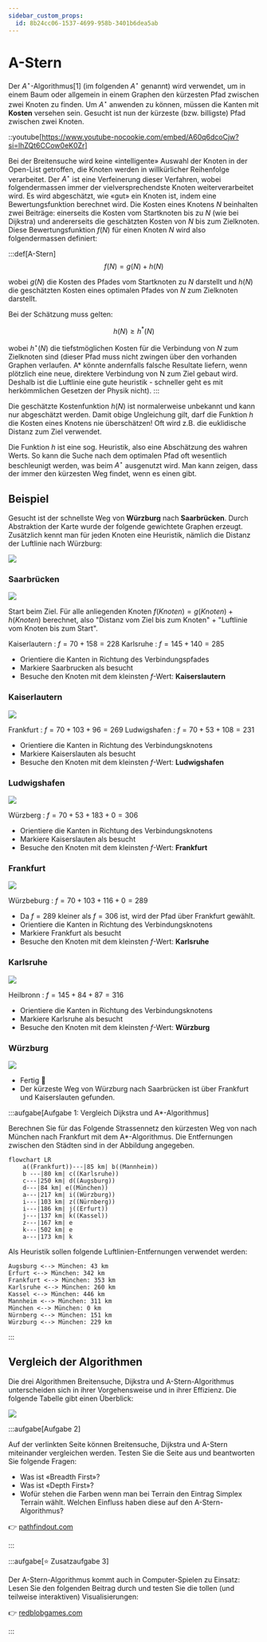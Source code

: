 ```yaml
---
sidebar_custom_props:
  id: 8b24cc06-1537-4699-958b-3401b6dea5ab
---
```


# A-Stern

Der $A^\star$-Algorithmus[1] (im folgenden $A^\star$ genannt) wird verwendet, um in einem Baum oder allgemein in einem Graphen den kürzesten Pfad zwischen zwei Knoten zu finden. Um  $A^\star$ anwenden zu können, müssen die Kanten mit **Kosten** versehen sein. Gesucht ist nun der kürzeste (bzw. billigste) Pfad zwischen zwei Knoten.

::youtube[https://www.youtube-nocookie.com/embed/A60q6dcoCjw?si=lhZQt6CCow0eK0Zr]

Bei der Breitensuche wird keine «intelligente» Auswahl der Knoten in der Open-List getroffen, die Knoten werden in willkürlicher Reihenfolge verarbeitet. Der  $A^\star$ ist eine Verfeinerung dieser Verfahren, wobei folgendermassen immer der vielversprechendste Knoten weiterverarbeitet wird. Es wird abgeschätzt, wie «gut» ein Knoten ist, indem eine Bewertungsfunktion berechnet wird. Die Kosten eines Knotens $N$ beinhalten zwei Beiträge: einerseits die Kosten vom Startknoten bis zu $N$ (wie bei Dijkstra) und andererseits die geschätzten Kosten von $N$ bis zum Zielknoten. Diese Bewertungsfunktion $f(N)$ für einen Knoten $N$ wird also folgendermassen definiert:

:::def[A-Stern]
$$
f(N) = g(N) + h(N)
$$

wobei $g(N)$ die Kosten des Pfades vom Startknoten zu $N$ darstellt und $h(N)$ die geschätzten Kosten eines optimalen Pfades von $N$ zum Zielknoten darstellt.

Bei der Schätzung muss gelten:

$$
h(N) \geq h^*(N)
$$

wobei $h^\star(N)$ die tiefstmöglichen Kosten für die Verbindung von $N$ zum Zielknoten sind (dieser Pfad muss nicht zwingen über den vorhanden Graphen verlaufen. A\* könnte andernfalls falsche Resultate liefern, wenn plötzlich eine neue, direktere Verbindung von N zum Ziel gebaut wird. Deshalb ist die Luftlinie eine gute heuristik - schneller geht es mit herkömmlichen Gesetzen der Physik nicht).
:::

Die geschätzte Kostenfunktion $h(N)$ ist normalerweise unbekannt und kann nur abgeschätzt werden. Damit obige Ungleichung gilt, darf die Funktion $h$ die Kosten eines Knotens nie überschätzen! Oft wird z.B. die euklidische Distanz zum Ziel verwendet.

Die Funktion $h$ ist eine sog. Heuristik, also eine Abschätzung des wahren Werts. So kann die Suche nach dem optimalen Pfad oft wesentlich beschleunigt werden, was beim $A^\star$ ausgenutzt wird. Man kann zeigen, dass der  immer den kürzesten Weg findet, wenn es einen gibt.

## Beispiel
Gesucht ist der schnellste Weg von __Würzburg__ nach __Saarbrücken__. Durch Abstraktion der Karte wurde der folgende gewichtete Graphen erzeugt. Zusätzlich kennt man für jeden Knoten eine Heuristik, nämlich die Distanz der Luftlinie nach Würzburg:

![](./images/00-astar.png)

<Tabs>
<TabItem value="Schritt 1">

### Saarbrücken
![](./images/01-astar.png)

Start beim Ziel. Für alle anliegenden Knoten $f(Knoten) = g(Knoten) + h(Knoten)$ berechnet, also "Distanz vom Ziel bis zum Knoten" + "Luftlinie vom Knoten bis zum Start".

Kaiserlautern
: $f = 70 + 158 = 228$
Karlsruhe
: $f = 145 + 140 = 285$

- Orientiere die Kanten in Richtung des Verbindungspfades
- Markiere Saarbrucken als besucht
- Besuche den Knoten mit dem kleinsten $f$-Wert: __Kaiserslautern__

</TabItem>
<TabItem value="Schritt 2">

### Kaiserlautern
![](./images/02-astar.png)


Frankfurt
: $f = 70 + 103 + 96 = 269$
Ludwigshafen
: $f = 70 + 53 + 108 = 231$

- Orientiere die Kanten in Richtung des Verbindungsknotens
- Markiere Kaiserslauten als besucht
- Besuche den Knoten mit dem kleinsten $f$-Wert: __Ludwigshafen__

</TabItem>
<TabItem value="Schritt 3">

### Ludwigshafen
![](./images/03-astar.png)


Würzberg
: $f = 70 + 53 + 183 + 0 = 306$

- Orientiere die Kanten in Richtung des Verbindungsknotens
- Markiere Kaiserslauten als besucht
- Besuche den Knoten mit dem kleinsten $f$-Wert: __Frankfurt__

</TabItem>
<TabItem value="Schritt 4">

### Frankfurt
![](./images/04-astar.png)

Würzbeburg
: $f = 70 + 103 + 116 + 0 = 289$

- Da $f=289$ kleiner als $f=306$ ist, wird der Pfad über Frankfurt gewählt.
- Orientiere die Kanten in Richtung des Verbindungsknotens
- Markiere Frankfurt als besucht
- Besuche den Knoten mit dem kleinsten $f$-Wert: __Karlsruhe__

</TabItem>
<TabItem value="Schritt 5">

### Karlsruhe
![](./images/05-astar.png)

Heilbronn
: $f = 145 + 84 + 87 = 316$

- Orientiere die Kanten in Richtung des Verbindungsknotens
- Markiere Karlsruhe als besucht
- Besuche den Knoten mit dem kleinsten $f$-Wert: __Würzburg__

</TabItem>
<TabItem value="Schritt 6">

### Würzburg
![](./images/06-astar.png)

- Fertig 🥳
- Der kürzeste Weg von Würzburg nach Saarbrücken ist über Frankfurt und Kaiserslauten gefunden.

</TabItem>

</Tabs>

:::aufgabe[Aufgabe 1: Vergleich Dijkstra und A\*-Algorithmus]
<Answer type="state" webKey="3d2faa9b-0ce4-4cfe-b573-bce807439c0f" />

Berechnen	Sie	für	das	Folgende Strassennetz	den	kürzesten	Weg	von	nach München nach Frankfurt mit dem A\*-Algorithmus. Die	Entfernungen	zwischen	den	Städten	sind	in	der	Abbildung	angegeben.

```mermaid
flowchart LR
    a((Frankfurt))---|85 km| b((Mannheim))
    b ---|80 km| c((Karlsruhe))
    c---|250 km| d((Augsburg))
    d---|84 km| e((München))
    a---|217 km| i((Würzburg))
    i---|103 km| z((Nürnberg))
    i---|186 km| j((Erfurt))
    j---|137 km| k((Kassel))
    z---|167 km| e
    k---|502 km| e
    a---|173 km| k
```

Als	Heuristik	sollen	folgende	Luftlinien-Entfernungen	verwendet	werden:
```
Augsburg <--> München: 43 km
Erfurt <--> München: 342 km
Frankfurt <--> München: 353 km
Karlsruhe <--> München: 260 km
Kassel <--> München: 446 km
Mannheim <--> München: 311 km
München <--> München: 0 km
Nürnberg <--> München: 151 km
Würzburg <--> München: 229 km
```

<Answer type="text" webKey="3570f1df-aed9-4280-a4d9-44238d05e2c1" />

:::

## Vergleich der Algorithmen

Die drei Algorithmen Breitensuche, Dijkstra und A-Stern-Algorithmus unterscheiden sich in ihrer Vorgehensweise und in ihrer Effizienz. Die folgende Tabelle gibt einen Überblick:

![](./images/vergleich.png)

:::aufgabe[Aufgabe 2]
<Answer type="state" webKey="ad80e5de-48f8-41a9-a995-cd274f4b88fa" />

Auf der verlinkten Seite können Breitensuche, Dijkstra und A-Stern miteinander vergleichen werden. Testen Sie die Seite aus und beantworten Sie folgende Fragen:

- Was ist «Breadth First»?
- Was ist «Depth First»?
- Wofür stehen die Farben wenn man bei Terrain den Eintrag Simplex Terrain wählt. Welchen Einfluss haben diese auf den A-Stern-Algorithmus?

👉 [pathfindout.com](https://pathfindout.com)

<Answer type="text" webKey="d31de321-739e-47de-9102-076e3ce010f0" />
:::

:::aufgabe[⭐ Zusatzaufgabe 3]
<Answer type="state" webKey="ae5a5f36-ca6b-4fd5-a521-6ffc2a47ad7a" />

Der A-Stern-Algorithmus kommt auch in Computer-Spielen zu Einsatz:
Lesen Sie den folgenden Beitrag durch und testen Sie die tollen (und teilweise interaktiven) Visualisierungen:

👉 [redblobgames.com](https://redblobgames.com)

<Answer type="text" webKey="b83ec884-1a4d-4a02-91fe-444d5b981ffb" />

:::
